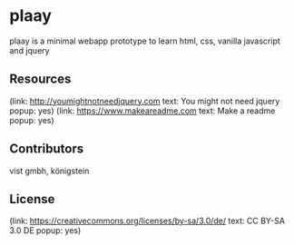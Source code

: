 # plaay
plaay is a minimal webapp prototype to learn html, css, vanilla javascript and jquery

## Resources
(link: http://youmightnotneedjquery.com text: You might not need jquery popup: yes)
(link: https://www.makeareadme.com text: Make a readme popup: yes)

## Contributors
vist gmbh, königstein

## License
(link: https://creativecommons.org/licenses/by-sa/3.0/de/ text: CC BY-SA 3.0 DE popup: yes)
